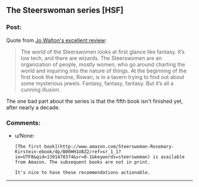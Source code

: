 ## The Steerswoman series [HSF]

### Post:

Quote from [Jo Walton's excellent review](http://www.tor.com/blogs/2008/10/not-only-science-fiction-but-more-science-fictional-than-anything-else-rosemary-kirsteins-steerswoman-books):

> The world of the Steerswomen looks at first glance like fantasy. It’s low tech, and there are wizards. The Steerswomen are an organization of people, mostly women, who go around charting the world and inquiring into the nature of things. At the beginning of the first book the heroine, Rowan, is in a tavern trying to find out about some mysterious jewels. Fantasy, fantasy, fantasy. But it’s all a cunning illusion.

The one bad part about the series is that the fifth book isn't finished yet, after nearly a decade.

### Comments:

- u/None:
  ```
  [The first book](http://www.amazon.com/Steerswoman-Rosemary-Kirstein-ebook/dp/B00HH1U8Z2/ref=sr_1_1?ie=UTF8&qid=1391478374&sr=8-1&keywords=steerswoman) is available from Amazon. The subsequent books are not in print.

  It's nice to have these recommendations actionable.
  ```

---

